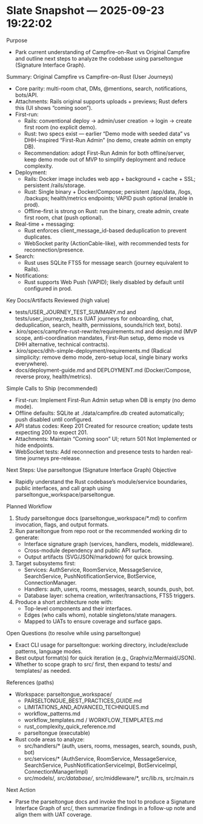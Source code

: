 # Slate Snapshot — 2025-09-23 19:22:02

Purpose
- Park current understanding of Campfire-on-Rust vs Original Campfire and outline next steps to analyze the codebase using parseltongue (Signature Interface Graph).

Summary: Original Campfire vs Campfire-on-Rust (User Journeys)
- Core parity: multi-room chat, DMs, @mentions, search, notifications, bots/API.
- Attachments: Rails original supports uploads + previews; Rust defers this (UI shows “coming soon”).
- First-run:
  - Rails: conventional deploy → admin/user creation → login → create first room (no explicit demo).
  - Rust: two specs exist — earlier “Demo mode with seeded data” vs DHH-inspired “First-Run Admin” (no demo, create admin on empty DB).
  - Recommendation: adopt First-Run Admin for both offline/server, keep demo mode out of MVP to simplify deployment and reduce complexity.
- Deployment:
  - Rails: Docker image includes web app + background + cache + SSL; persistent /rails/storage.
  - Rust: Single binary + Docker/Compose; persistent /app/data, /logs, /backups; health/metrics endpoints; VAPID push optional (enable in prod).
  - Offline-first is strong on Rust: run the binary, create admin, create first room, chat (push optional).
- Real-time + messaging:
  - Rust enforces client_message_id-based deduplication to prevent duplicates.
  - WebSocket parity (ActionCable-like), with recommended tests for reconnection/presence.
- Search:
  - Rust uses SQLite FTS5 for message search (journey equivalent to Rails).
- Notifications:
  - Rust supports Web Push (VAPID); likely disabled by default until configured in prod.

Key Docs/Artifacts Reviewed (high value)
- tests/USER_JOURNEY_TEST_SUMMARY.md and tests/user_journey_tests.rs (UAT journeys for onboarding, chat, deduplication, search, health, permissions, sounds/rich text, bots).
- .kiro/specs/campfire-rust-rewrite/requirements.md and design.md (MVP scope, anti-coordination mandates, First-Run setup, demo mode vs DHH alternative, technical contracts).
- .kiro/specs/dhh-simple-deployment/requirements.md (Radical simplicity: remove demo mode, zero-setup local, single binary works everywhere).
- docs/deployment-guide.md and DEPLOYMENT.md (Docker/Compose, reverse proxy, health/metrics).

Simple Calls to Ship (recommended)
- First-run: Implement First-Run Admin setup when DB is empty (no demo mode).
- Offline defaults: SQLite at ./data/campfire.db created automatically; push disabled until configured.
- API status codes: Keep 201 Created for resource creation; update tests expecting 200 to expect 201.
- Attachments: Maintain “Coming soon” UI; return 501 Not Implemented or hide endpoints.
- WebSocket tests: Add reconnection and presence tests to harden real-time journeys pre-release.

Next Steps: Use parseltongue (Signature Interface Graph)
Objective
- Rapidly understand the Rust codebase’s module/service boundaries, public interfaces, and call graph using parseltongue_workspace/parseltongue.

Planned Workflow
1) Study parseltongue docs (parseltongue_workspace/*.md) to confirm invocation, flags, and output formats.
2) Run parseltongue from repo root or the recommended working dir to generate:
   - Interface signature graph (services, handlers, models, middleware).
   - Cross-module dependency and public API surface.
   - Output artifacts (SVG/JSON/markdown) for quick browsing.
3) Target subsystems first:
   - Services: AuthService, RoomService, MessageService, SearchService, PushNotificationService, BotService, ConnectionManager.
   - Handlers: auth, users, rooms, messages, search, sounds, push, bot.
   - Database layer: schema creation, writer/transactions, FTS5 triggers.
4) Produce a short architecture note with:
   - Top-level components and their interfaces.
   - Edges (who calls whom), notable singletons/state managers.
   - Mapped to UATs to ensure coverage and surface gaps.

Open Questions (to resolve while using parseltongue)
- Exact CLI usage for parseltongue: working directory, include/exclude patterns, language modes.
- Best output format(s) for quick iteration (e.g., Graphviz/Mermaid/JSON).
- Whether to scope graph to src/ first, then expand to tests/ and templates/ as needed.

References (paths)
- Workspace: parseltongue_workspace/
  - PARSELTONGUE_BEST_PRACTICES_GUIDE.md
  - LIMITATIONS_AND_ADVANCED_TECHNIQUES.md
  - workflow_patterns.md
  - workflow_templates.md / WORKFLOW_TEMPLATES.md
  - rust_complexity_quick_reference.md
  - parseltongue (executable)
- Rust code areas to analyze:
  - src/handlers/* (auth, users, rooms, messages, search, sounds, push, bot)
  - src/services/* (AuthService, RoomService, MessageService, SearchService, PushNotificationServiceImpl, BotServiceImpl, ConnectionManagerImpl)
  - src/models/*, src/database/*, src/middleware/*, src/lib.rs, src/main.rs

Next Action
- Parse the parseltongue docs and invoke the tool to produce a Signature Interface Graph of src/, then summarize findings in a follow-up note and align them with UAT coverage.